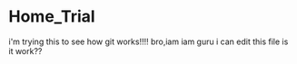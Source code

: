 # Home_Trial
i'm trying this to see how git works!!!!
bro,iam iam guru i can edit this file 
is it work??
